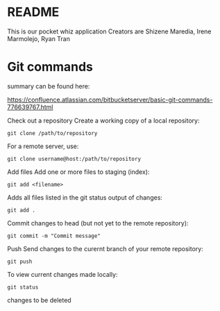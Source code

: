# README
This is our pocket whiz application
Creators are Shizene Maredia, Irene Marmolejo, Ryan Tran

# Git commands
summary can be found here:

<https://confluence.atlassian.com/bitbucketserver/basic-git-commands-776639767.html>

Check out a repository	Create a working copy of a local repository:	

`git clone /path/to/repository`

For a remote server, use:	

`git clone username@host:/path/to/repository`

Add files	Add one or more files to staging (index):	

`git add <filename>`

Adds all files listed in the git status output of changes:

`git add .` 

Commit changes to head (but not yet to the remote repository):	

`git commit -m "Commit message"`

Push	Send changes to the curernt branch of your remote repository:	

`git push `

To view current changes made locally:

`git status`

changes to be deleted
